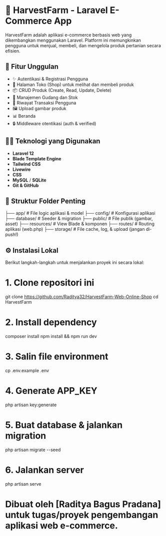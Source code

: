 # 🌾 HarvestFarm - Laravel E-Commerce App

HarvestFarm adalah aplikasi e-commerce berbasis web yang dikembangkan menggunakan Laravel. Platform ini memungkinkan pengguna untuk menjual, membeli, dan mengelola produk pertanian secara efisien.

## 🚀 Fitur Unggulan

- ✨ Autentikasi & Registrasi Pengguna
- 🛒 Halaman Toko (Shop) untuk melihat dan membeli produk
- 📦 CRUD Produk (Create, Read, Update, Delete)
- 📁 Manajemen Gudang dan Stok
- 🧾 Riwayat Transaksi Pengguna
- 🖼️ Upload gambar produk
- 📊 Beranda 
- 🔒 Middleware otentikasi (auth & verified)

## 🧑‍💻 Teknologi yang Digunakan

- **Laravel 12**
- **Blade Template Engine**
- **Tailwind CSS**
- **Livewire**
- **CSS**
- **MySQL** / **SQLite**
- **Git & GitHub**

## 📂 Struktur Folder Penting

├── app/ # File logic aplikasi & model
├── config/ # Konfigurasi aplikasi
├── database/ # Seeder & migration
├── public/ # File publik (gambar, asset)
├── resources/ # View Blade & komponen
├── routes/ # Routing aplikasi (web.php)
├── storage/ # File cache, log, & upload (jangan di-push!)


## ⚙️ Instalasi Lokal

Berikut langkah-langkah untuk menjalankan proyek ini secara lokal:

# 1. Clone repositori ini
git clone https://github.com/Raditya32/HarvestFarm-Web-Online-Shop
cd HarvestFarm

# 2. Install dependency
composer install
npm install && npm run dev

# 3. Salin file environment
cp .env.example .env

# 4. Generate APP_KEY
php artisan key:generate

# 5. Buat database & jalankan migration
php artisan migrate --seed

# 6. Jalankan server
php artisan serve




# Dibuat oleh [Raditya Bagus Pradana] untuk tugas/proyek pengembangan aplikasi web e-commerce.
